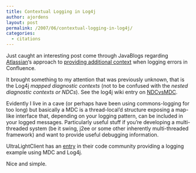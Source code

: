```yaml
---
title: Contextual Logging in Log4j
author: ajordens
layout: post
permalink: /2007/06/contextual-logging-in-log4j/
categories:
  - citations
---
```

Just caught an interesting post come through JavaBlogs regarding [Atlassian][1]&#8216;s approach to [providing additional context][2] when logging errors in Confluence.

It brought something to my attention that was previously unknown, that is the Log4j *mapped diagnostic contexts* (not to be confused with the *nested diagnostic contexts or NDCs*). See the log4j wiki entry on [NDCvsMDC][3].

Evidently I live in a cave (or perhaps have been using commons-logging for too long) but basically a MDC is a thread-local&#8217;d structure exposing a map-like interface that, depending on your logging pattern, can be included in your logged messages. Particularly useful stuff if you&#8217;re developing a multi-threaded system (be it swing, j2ee or some other inherently multi-threaded framework) and want to provide useful debugging information.

UltraLightClient has an [entry][4] in their code community providing a logging example using MDC and Log4j.

Nice and simple.

 [1]: http://www.atlassian.com
 [2]: http://blogs.atlassian.com/developer/2007/06/a_little_more_context_with_you.html
 [3]: http://wiki.apache.org/logging-log4j/NDCvsMDC
 [4]: http://ulc-community.canoo.com/snipsnap/space/Log4J+MDC+Integration